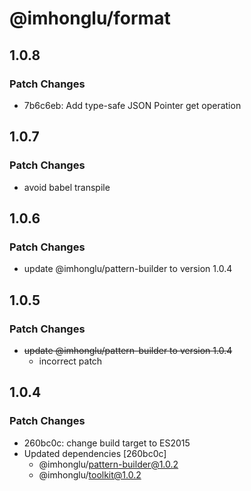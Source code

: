 # @imhonglu/format

## 1.0.8

### Patch Changes

- 7b6c6eb: Add type-safe JSON Pointer get operation

## 1.0.7

### Patch Changes

- avoid babel transpile

## 1.0.6

### Patch Changes

- update @imhonglu/pattern-builder to version 1.0.4

## 1.0.5

### Patch Changes

- ~~update @imhonglu/pattern-builder to version 1.0.4~~
  - incorrect patch

## 1.0.4

### Patch Changes

- 260bc0c: change build target to ES2015
- Updated dependencies [260bc0c]
  - @imhonglu/pattern-builder@1.0.2
  - @imhonglu/toolkit@1.0.2

